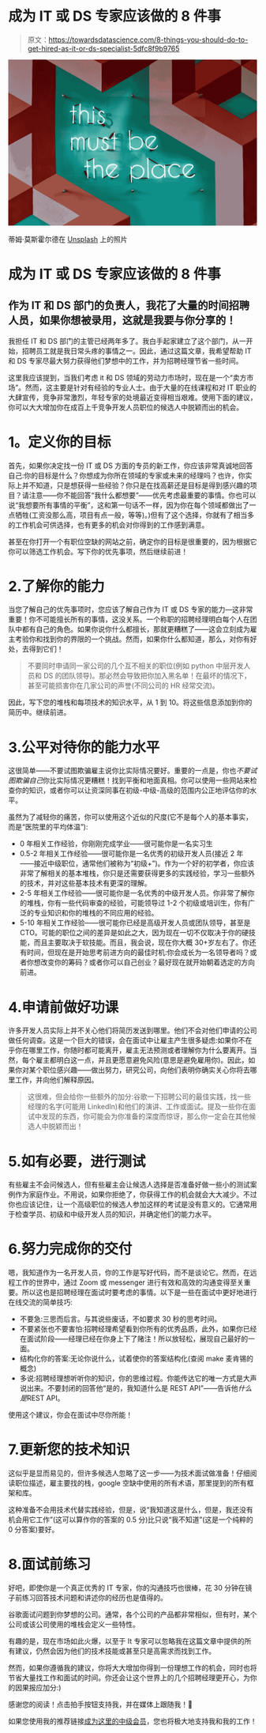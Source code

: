 # 成为 IT 或 DS 专家应该做的 8 件事

> 原文：<https://towardsdatascience.com/8-things-you-should-do-to-get-hired-as-it-or-ds-specialist-5dfc8f9b9765>

![](img/46bbdc8ca4c2519798dc39b7363aef51.png)

蒂姆·莫斯霍尔德在 [Unsplash](https://unsplash.com?utm_source=medium&utm_medium=referral) 上的照片

# 成为 IT 或 DS 专家应该做的 8 件事

## 作为 IT 和 DS 部门的负责人，我花了大量的时间招聘人员，如果你想被录用，这就是我要与你分享的！

我担任 IT 和 DS 部门的主管已经两年多了。我白手起家建立了这个部门，从一开始，招聘员工就是我日常头疼的事情之一。因此，通过这篇文章，我希望帮助 IT 和 DS 专家尽最大努力获得他们梦想中的工作，并为招聘经理节省一些时间。

这里我应该提到，当我们考虑 it 和 DS 领域的劳动力市场时，现在是一个“卖方市场”。然而，这主要是针对有经验的专业人士。由于大量的在线课程和对 IT 职业的大肆宣传，竞争非常激烈，年轻专家的处境最近变得相当艰难。使用下面的建议，你可以大大增加你在成百上千竞争开发人员职位的候选人中脱颖而出的机会。

# **1。定义你的目标**

首先，如果你决定找一份 IT 或 DS 方面的专员的新工作，你应该非常真诚地回答自己:你的目标是什么？你想成为你所在领域的专家或未来的经理吗？也许，你实际上并不知道，只是想获得一些经验？你只是在找高薪还是目标是得到感兴趣的项目？请注意——你不能回答“我什么都想要”——优先考虑最重要的事情。你也可以说“我想要所有事情的平衡”，这和第一句话不一样，因为你在每个领域都做出了一点牺牲(工资没那么高，项目有点一般，等等)。)但有了这个选择，你就有了相当多的工作机会可供选择，也有更多的机会对你得到的工作感到满意。

甚至在你打开一个有职位空缺的网站之前，确定你的目标是很重要的，因为根据它你可以筛选工作机会。写下你的优先事项，然后继续前进！

# 2.了解你的能力

当您了解自己的优先事项时，您应该了解自己作为 IT 或 DS 专家的能力—这非常重要！你不可能擅长所有的事情，这没关系。一个称职的招聘经理明白每个人在团队中都有自己的角色。如果你说你什么都擅长，那就更糟糕了——这会立刻成为雇主考验你和找到你的界限的一个挑战。然而，如果你什么都知道，那么，对你有好处，去得到它们！

> 不要同时申请同一家公司的几个互不相关的职位(例如 python 中层开发人员和 DS 的团队领导)。那必然会导致把你加入黑名单！在最坏的情况下，甚至可能损害你在几家公司的声誉(不同公司的 HR 经常交流)。

因此，写下您的堆栈和每项技术的知识水平，从 1 到 10。将这些信息添加到你的简历中。继续前进。

# 3.公平对待你的能力水平

这很简单——不要试图欺骗雇主说你比实际情况要好。重要的一点是，你也*不要试图欺骗自己*你比实际情况更糟糕！找到平衡和地面真相。你可以使用一些网站来检查你的知识，或者你可以让资深同事在初级-中级-高级的范围内公正地评估你的水平。

虽然为了减轻你的痛苦，你可以使用这个近似的尺度(它不是每个人的基本事实，而是“医院里的平均体温”):

*   0 年相关工作经验，你刚刚完成学业——很可能你是一名实习生
*   0.5-2 年相关工作经验——很可能你是一名优秀的初级开发人员(接近 2 年——接近中级职位，通常他们被称为“初级+”)。作为一个好的初学者，你应该非常了解相关的基本堆栈，你只是还需要获得更多的实践经验，学习一些额外的技术，并对这些基本技术有更深的理解。
*   2-5 年相关工作经验——很可能你是一名优秀的中级开发人员。你非常了解你的堆栈，你有一些代码审查的经验，可能领导过 1-2 个初级或培训生，你有广泛的专业知识和你的堆栈的不同应用的经验。
*   5-10 年相关工作经验——很可能你已经是高级开发人员或团队领导，甚至是 CTO。可能的职位之间的差异是如此之大，因为现在一切不仅取决于你的硬技能，而且主要取决于软技能。而且，我会说，现在你大概 30+岁左右了。你还有时间，但现在是开始思考前进方向的最佳时机:你会成长为一名领导者吗？或者你想改变你的筹码？或者你可以自己创业？最好现在就开始朝着选定的方向前进。

# 4.申请前做好功课

许多开发人员实际上并不关心他们将简历发送到哪里。他们不会对他们申请的公司做任何调查。这是一个巨大的错误，会在面试中让雇主产生很多疑虑:如果你不在乎你在哪里工作，你随时都可能离开，雇主无法预测或者理解你为什么要离开。当然，每个雇主都明白这一点，并且更愿意避免风险(意思是避免雇用你)。因此，如果你对某个职位感兴趣——做出努力，研究公司，向他们表明你确实关心你将去哪里工作，并向他们解释原因。

> 这很难，但会给你一些额外的加分:谷歌一下招聘公司的最佳实践，找一些经理的名字(可能用 LinkedIn)和他们的演讲、工作或面试。提及一些你在面试中发现的东西，你可能会为你准备的深度而惊讶，那么你一定会在其他候选人中脱颖而出！

# 5.如有必要，进行测试

有些雇主不会问候选人，但有些雇主会让候选人选择是否准备好做一些小的测试案例作为家庭作业。不用说，如果你拒绝了，你获得工作的机会就会大大减少。不过你也应该记住，让一个高级职位的候选人参加这样的考试是没有意义的。它通常用于检查学员、初级和中级开发人员的知识，并确定他们的能力水平。

# 6.努力完成你的交付

嗯，我知道作为一名开发人员，你的工作是写好代码，而不是谈论它。然而，在远程工作的世界中，通过 Zoom 或 messenger 进行有效和高效的沟通变得至关重要。所以这也是招聘经理在面试时要考虑的事情。以下是一些在面试中更好地进行在线交流的简单技巧:

*   不要急:三思而后言。与其说些废话，不如要求 30 秒的思考时间。
*   不要紧张也不要害怕:招聘经理希望看到你所有的优秀品质，此外，如果你已经在面试阶段——经理已经在你身上下了赌注！所以放轻松，展现自己最好的一面。
*   结构化你的答案:无论你说什么，试着使你的答案结构化(查阅 make 麦肯锡的概念)
*   多说:招聘经理想听听你的知识，你的思维过程。你能传达它的唯一方式是大声说出来。不要封闭的回答他“是的，我知道什么是 REST API”——告诉他*什么是*REST API。

使用这个建议，你会在面试中尽你所能！

# 7.更新您的技术知识

这似乎是显而易见的，但许多候选人忽略了这一步——为技术面试做准备！仔细阅读职位描述，雇主要找的栈，google 空缺中使用的所有术语，那里提到的所有框架和库。

这种准备不会用技术代替实践经验，但是，说“我知道这是什么，但是，我还没有机会用它工作”(这可以算作你的答案的 0.5 分)比只说“我不知道”(这是一个纯粹的 0 分答案)要好。

# 8.面试前练习

好吧，即使你是一个真正优秀的 IT 专家，你的沟通技巧也很棒，花 30 分钟在镜子前练习回答技术问题和讲述你的经历也是值得的。

谷歌面试问题到你梦想的公司。通常，各个公司的产品都非常相似，但有时，某个公司或该公司使用的堆栈会定义一些特性。

有趣的是，现在市场如此火爆，以至于 It 专家可以忽略我在这篇文章中提供的所有建议，仍然会因为他们的技术技能或甚至只是高需求而找到工作。

然而，如果你遵循我的建议，你将大大增加你得到一份理想工作的机会，同时也将节省大量找工作和面试的时间。你还会让这个世界上的几个招聘经理更开心，为你的因果报应加分:)

感谢您的阅读！点击拍手按钮支持我，并在媒体上跟随我！👏

如果您使用我的推荐链接[成为这里的中级会员](https://prosperous-silver-alpaca.medium.com/membership)，您也将极大地支持我和我的工作！